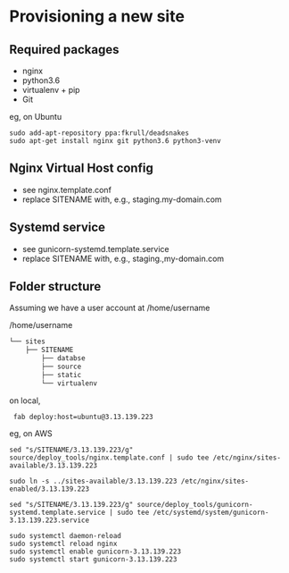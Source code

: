 Provisioning a new site
=======================

## Required packages
* nginx
* python3.6
* virtualenv + pip
* Git

eg, on Ubuntu
    
    sudo add-apt-repository ppa:fkrull/deadsnakes
    sudo apt-get install nginx git python3.6 python3-venv

## Nginx Virtual Host config

* see nginx.template.conf
* replace SITENAME with, e.g., staging.my-domain.com

## Systemd service

* see gunicorn-systemd.template.service
* replace SITENAME with, e.g., staging.,my-domain.com

## Folder structure
Assuming we have a user account at /home/username

/home/username
```bash
└── sites
    ├── SITENAME
        ├── databse
        ├── source
        ├── static
        └── virtualenv
```
on local,

     fab deploy:host=ubuntu@3.13.139.223

eg, on AWS

    sed "s/SITENAME/3.13.139.223/g" source/deploy_tools/nginx.template.conf | sudo tee /etc/nginx/sites-available/3.13.139.223

    sudo ln -s ../sites-available/3.13.139.223 /etc/nginx/sites-enabled/3.13.139.223
    
    sed "s/SITENAME/3.13.139.223/g" source/deploy_tools/gunicorn-systemd.template.service | sudo tee /etc/systemd/system/gunicorn-3.13.139.223.service
    
    sudo systemctl daemon-reload 
    sudo systemctl reload nginx
    sudo systemctl enable gunicorn-3.13.139.223
    sudo systemctl start gunicorn-3.13.139.223